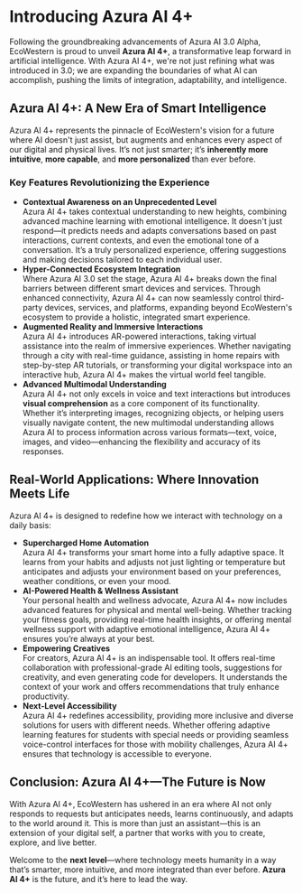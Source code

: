# Introducing Azura AI 4+

Following the groundbreaking advancements of Azura AI 3.0 Alpha, EcoWestern is proud to unveil **Azura AI 4+**, a transformative leap forward in artificial intelligence. With Azura AI 4+, we're not just refining what was introduced in 3.0; we are expanding the boundaries of what AI can accomplish, pushing the limits of integration, adaptability, and intelligence.

## **Azura AI 4+: A New Era of Smart Intelligence**

Azura AI 4+ represents the pinnacle of EcoWestern's vision for a future where AI doesn't just assist, but augments and enhances every aspect of our digital and physical lives. It’s not just smarter; it’s **inherently more intuitive**, **more capable**, and **more personalized** than ever before.

### **Key Features Revolutionizing the Experience**

* **Contextual Awareness on an Unprecedented Level**\
  Azura AI 4+ takes contextual understanding to new heights, combining advanced machine learning with emotional intelligence. It doesn't just respond—it predicts needs and adapts conversations based on past interactions, current contexts, and even the emotional tone of a conversation. It’s a truly personalized experience, offering suggestions and making decisions tailored to each individual user.
* **Hyper-Connected Ecosystem Integration**\
  Where Azura AI 3.0 set the stage, Azura AI 4+ breaks down the final barriers between different smart devices and services. Through enhanced connectivity, Azura AI 4+ can now seamlessly control third-party devices, services, and platforms, expanding beyond EcoWestern's ecosystem to provide a holistic, integrated smart experience.
* **Augmented Reality and Immersive Interactions**\
  Azura AI 4+ introduces AR-powered interactions, taking virtual assistance into the realm of immersive experiences. Whether navigating through a city with real-time guidance, assisting in home repairs with step-by-step AR tutorials, or transforming your digital workspace into an interactive hub, Azura AI 4+ makes the virtual world feel tangible.
* **Advanced Multimodal Understanding**\
  Azura AI 4+ not only excels in voice and text interactions but introduces **visual comprehension** as a core component of its functionality. Whether it’s interpreting images, recognizing objects, or helping users visually navigate content, the new multimodal understanding allows Azura AI to process information across various formats—text, voice, images, and video—enhancing the flexibility and accuracy of its responses.

## **Real-World Applications: Where Innovation Meets Life**

Azura AI 4+ is designed to redefine how we interact with technology on a daily basis:

* **Supercharged Home Automation**\
  Azura AI 4+ transforms your smart home into a fully adaptive space. It learns from your habits and adjusts not just lighting or temperature but anticipates and adjusts your environment based on your preferences, weather conditions, or even your mood.
* **AI-Powered Health & Wellness Assistant**\
  Your personal health and wellness advocate, Azura AI 4+ now includes advanced features for physical and mental well-being. Whether tracking your fitness goals, providing real-time health insights, or offering mental wellness support with adaptive emotional intelligence, Azura AI 4+ ensures you’re always at your best.
* **Empowering Creatives**\
  For creators, Azura AI 4+ is an indispensable tool. It offers real-time collaboration with professional-grade AI editing tools, suggestions for creativity, and even generating code for developers. It understands the context of your work and offers recommendations that truly enhance productivity.
* **Next-Level Accessibility**\
  Azura AI 4+ redefines accessibility, providing more inclusive and diverse solutions for users with different needs. Whether offering adaptive learning features for students with special needs or providing seamless voice-control interfaces for those with mobility challenges, Azura AI 4+ ensures that technology is accessible to everyone.

## **Conclusion: Azura AI 4+—The Future is Now**

With Azura AI 4+, EcoWestern has ushered in an era where AI not only responds to requests but anticipates needs, learns continuously, and adapts to the world around it. This is more than just an assistant—this is an extension of your digital self, a partner that works with you to create, explore, and live better.

Welcome to the **next level**—where technology meets humanity in a way that’s smarter, more intuitive, and more integrated than ever before. **Azura AI 4+** is the future, and it’s here to lead the way.

